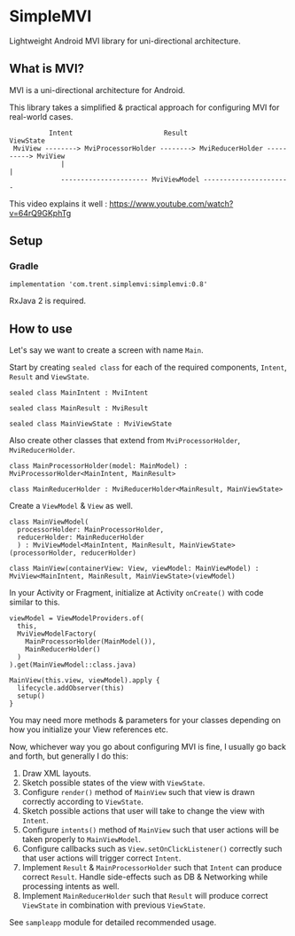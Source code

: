 # SimpleMVI

Lightweight Android MVI library for uni-directional architecture.

## What is MVI?

MVI is a uni-directional architecture for Android.

This library takes a simplified & practical approach for configuring MVI for real-world cases.

```
          Intent                       Result                    ViewState
 MviView --------> MviProcessorHolder --------> MviReducerHolder ----------> MviView
             |                                                        |
             ---------------------- MviViewModel ----------------------
```

This video explains it well : https://www.youtube.com/watch?v=64rQ9GKphTg

## Setup

### Gradle

```
implementation 'com.trent.simplemvi:simplemvi:0.8'
```

RxJava 2 is required.

## How to use

Let's say we want to create a screen with name `Main`.

Start by creating `sealed class` for each of the required components, `Intent`, `Result` and `ViewState`.

```
sealed class MainIntent : MviIntent

sealed class MainResult : MviResult

sealed class MainViewState : MviViewState
```

Also create other classes that extend from `MviProcessorHolder`, `MviReducerHolder`.

```
class MainProcessorHolder(model: MainModel) : MviProcessorHolder<MainIntent, MainResult>

class MainReducerHolder : MviReducerHolder<MainResult, MainViewState>
```

Create a `ViewModel` & `View` as well.

```
class MainViewModel(
  processorHolder: MainProcessorHolder,
  reducerHolder: MainReducerHolder
  ) : MviViewModel<MainIntent, MainResult, MainViewState>(processorHolder, reducerHolder)
  
class MainView(containerView: View, viewModel: MainViewModel) : MviView<MainIntent, MainResult, MainViewState>(viewModel)
```

In your Activity or Fragment, initialize at Activity `onCreate()` with code similar to this.

```
viewModel = ViewModelProviders.of(
  this,
  MviViewModelFactory(
    MainProcessorHolder(MainModel()),
    MainReducerHolder()
  )
).get(MainViewModel::class.java)
  
MainView(this.view, viewModel).apply {
  lifecycle.addObserver(this)
  setup()
}
```

You may need more methods & parameters for your classes depending on how you initialize your View references etc.

Now, whichever way you go about configuring MVI is fine, I usually go back and forth, but generally I do this: 

1. Draw XML layouts.
2. Sketch possible states of the view with `ViewState`.
3. Configure `render()` method of `MainView` such that view is drawn correctly according to `ViewState`.
4. Sketch possible actions that user will take to change the view with `Intent`.
5. Configure `intents()` method of `MainView` such that user actions will be taken properly to `MainViewModel`.
6. Configure callbacks such as `View.setOnClickListener()` correctly such that user actions will trigger correct `Intent`.
7. Implement `Result` & `MainProcessorHolder` such that `Intent` can produce correct `Result`. Handle side-effects such as DB & Networking while processing intents as well.
8. Implement `MainReducerHolder` such that `Result` will produce correct `ViewState` in combination with previous `ViewState`.

See `sampleapp` module for detailed recommended usage.
